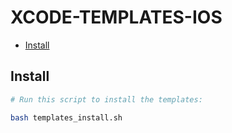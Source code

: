 # XCODE-TEMPLATES-IOS


- [Install](#install)

## Install

```sh
# Run this script to install the templates:

bash templates_install.sh
```